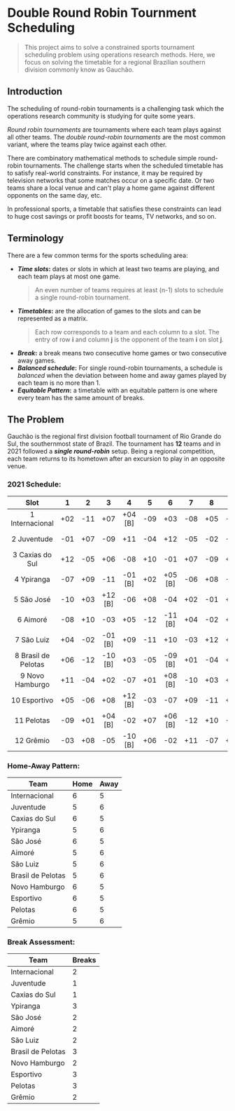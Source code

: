 Double Round Robin Tournment Scheduling 
=======================================

> This project aims to solve a constrained sports tournament scheduling problem using operations research methods. Here, we focus on solving the timetable for a regional Brazilian southern division commonly know as Gauchão.

## Introduction

The scheduling of round-robin tournaments is a challenging task which the operations research community is studying for quite some years. 

_Round robin tournaments_ are tournaments where each team plays against all other teams. The _double round-robin tournaments_ are the most common variant, where the teams play twice against each other. 

There are combinatory mathematical methods to schedule simple round-robin tournaments. The challenge starts when the scheduled timetable has to satisfy real-world constraints. For instance, it may be required by television networks that some matches occur on a specific date. Or two teams share a local venue and can't play a home game against different opponents on the same day, etc.

In professional sports, a timetable that satisfies these constraints can lead to huge cost savings or profit boosts for teams, TV networks, and so on.

## Terminology

There are a few common terms for the sports scheduling area:

- **_Time slots_:** dates or slots in which at least two teams are playing, and each team plays at most one game. 
    > An even number of teams requires at least (n-1) slots to schedule a single round-robin tournament. 
- **_Timetables_:** are the allocation of games to the slots and can be represented as a matrix.
     > Each row corresponds to a team and each column to a slot. The entry of row **i** and column **j** is the opponent of the team **i** on slot **j**.
- **_Break_:** a break means two consecutive home games or two consecutive away games.
- **_Balanced schedule_:** For single round-robin tournaments, a schedule is _balanced_ when the deviation between home and away games played by each team is no more than 1. 
- **_Equitable Pattern_:** a timetable with an equitable pattern is one where every team has the same amount of breaks.

## The Problem

Gauchão is the regional first division football tournament of Rio Grande do Sul, the southernmost state of Brazil. The tournament has **12** teams and in 2021 followed a **_single round-robin_** setup. Being a regional competition, each team returns to its hometown after an excursion to play in an opposite venue.

### 2021 Schedule:

|Slot               | 1   | 2   | 3     | 4     | 5     | 6     | 7     | 8     | 9     | 10    | 11    |
|:-----------------:|:---:|:---:|:-----:|:-----:|:-----:|:-----:|:-----:|:-----:|:-----:|:-----:|:-----:|
1 Internacional     |+02  |-11  |+07    |+04 [B]|-09    |+03    |-08    |+05    |-12    |-06 [B]|+10    |
2 Juventude         |-01  |+07  |-09    |+11    |-04    |+12    |-05    |-02    |-03    |+02 [B]|+08    |
3 Caxias do Sul     |+12  |-05  |+06    |-08    |+10    |-01    |+07    |-09    |+02    |+04 [B]|-11    |
4 Ypiranga          |-07  |+09  |-11    |-01 [B]|+02    |+05 [B]|-06    |+08    |-10    |-03 [B]|+12    |
5 São José          |-10  |+03  |+12 [B]|-06    |+08    |-04    |+02    |-01    |+07    |+11 [B]|-09    |
6 Aimoré            |-08  |+10  |-03    |+05    |-12    |-11 [B]|+04    |-02    |+09    |+01 [B]|-07    | 
7 São Luiz          |+04  |-02  |-01 [B]|+09    |-11    |+10    |-03    |+12    |+07    |+07 [B]|+06    |
8 Brasil de Pelotas |+06  |-12  |-10 [B]|+03    |-05    |-09 [B]|+01    |-04    |+11    |+07 [B]|-02    |
9 Novo Hamburgo     |+11  |-04  |+02    |-07    |+01    |+08 [B]|-10    |+03    |+09    |+09 [B]|+05    |
10 Esportivo        |+05  |-06  |+08    |+12 [B]|-03    |-07    |+09    |-11    |+04    |+02 [B]|+10    |
11 Pelotas          |-09  |+01  |+04 [B]|-02    |+07    |+06 [B]|-12    |+10    |-08    |-05 [B]|+03    |
12 Grêmio           |-03  |+08  |-05    |-10 [B]|+06    |-02    |+11    |-07    |+01    |+09 [B]|-04    |


### Home-Away Pattern:

Team	          |Home |Away
------------------|-----|---
Internacional	  |6	|5
Juventude	      |5	|6
Caxias do Sul	  |6	|5
Ypiranga	      |5	|6
São José	      |6	|5
Aimoré	          |5	|6
São Luiz	      |5	|6
Brasil de Pelotas |5	|6
Novo Hamburgo	  |6	|5
Esportivo	      |6	|5
Pelotas	          |6	|5
Grêmio	          |5	|6

### Break Assessment:

Team	          |Breaks
------------------|-----
Internacional	  |2	
Juventude	      |1	
Caxias do Sul	  |1	
Ypiranga	      |3	
São José	      |2	
Aimoré	          |2	
São Luiz	      |2	
Brasil de Pelotas |3	
Novo Hamburgo	  |2	
Esportivo	      |3	
Pelotas	          |3	
Grêmio	          |2	
